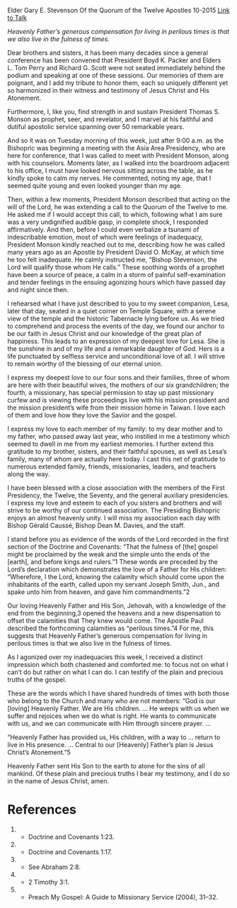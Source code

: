 Elder Gary E. Stevenson
Of the Quorum of the Twelve Apostles
10-2015
[Link to Talk](https://www.churchofjesuschrist.org/study/general-conference/2015/10/plain-and-precious-truths?lang=eng)

_Heavenly Father’s generous compensation for living in perilous times is that we also live in the fulness of times._

Dear brothers and sisters, it has been many decades since a general conference has been convened that President Boyd K. Packer and Elders L. Tom Perry and Richard G. Scott were not seated immediately behind the podium and speaking at one of these sessions. Our memories of them are poignant, and I add my tribute to honor them, each so uniquely different yet so harmonized in their witness and testimony of Jesus Christ and His Atonement.

Furthermore, I, like you, find strength in and sustain President Thomas S. Monson as prophet, seer, and revelator, and I marvel at his faithful and dutiful apostolic service spanning over 50 remarkable years.

And so it was on Tuesday morning of this week, just after 9:00 a.m. as the Bishopric was beginning a meeting with the Asia Area Presidency, who are here for conference, that I was called to meet with President Monson, along with his counselors. Moments later, as I walked into the boardroom adjacent to his office, I must have looked nervous sitting across the table, as he kindly spoke to calm my nerves. He commented, noting my age, that I seemed quite young and even looked younger than my age.

Then, within a few moments, President Monson described that acting on the will of the Lord, he was extending a call to the Quorum of the Twelve to me. He asked me if I would accept this call, to which, following what I am sure was a very undignified audible gasp, in complete shock, I responded affirmatively. And then, before I could even verbalize a tsunami of indescribable emotion, most of which were feelings of inadequacy, President Monson kindly reached out to me, describing how he was called many years ago as an Apostle by President David O. McKay, at which time he too felt inadequate. He calmly instructed me, “Bishop Stevenson, the Lord will qualify those whom He calls.” These soothing words of a prophet have been a source of peace, a calm in a storm of painful self-examination and tender feelings in the ensuing agonizing hours which have passed day and night since then.

I rehearsed what I have just described to you to my sweet companion, Lesa, later that day, seated in a quiet corner on Temple Square, with a serene view of the temple and the historic Tabernacle lying before us. As we tried to comprehend and process the events of the day, we found our anchor to be our faith in Jesus Christ and our knowledge of the great plan of happiness. This leads to an expression of my deepest love for Lesa. She is the sunshine in and of my life and a remarkable daughter of God. Hers is a life punctuated by selfless service and unconditional love of all. I will strive to remain worthy of the blessing of our eternal union.

I express my deepest love to our four sons and their families, three of whom are here with their beautiful wives, the mothers of our six grandchildren; the fourth, a missionary, has special permission to stay up past missionary curfew and is viewing these proceedings live with his mission president and the mission president’s wife from their mission home in Taiwan. I love each of them and love how they love the Savior and the gospel.

I express my love to each member of my family: to my dear mother and to my father, who passed away last year, who instilled in me a testimony which seemed to dwell in me from my earliest memories. I further extend this gratitude to my brother, sisters, and their faithful spouses, as well as Lesa’s family, many of whom are actually here today. I cast this net of gratitude to numerous extended family, friends, missionaries, leaders, and teachers along the way.

I have been blessed with a close association with the members of the First Presidency, the Twelve, the Seventy, and the general auxiliary presidencies. I express my love and esteem to each of you sisters and brothers and will strive to be worthy of our continued association. The Presiding Bishopric enjoys an almost heavenly unity. I will miss my association each day with Bishop Gérald Caussé, Bishop Dean M. Davies, and the staff.

I stand before you as evidence of the words of the Lord recorded in the first section of the Doctrine and Covenants: “That the fulness of [the] gospel might be proclaimed by the weak and the simple unto the ends of the [earth], and before kings and rulers.”1 These words are preceded by the Lord’s declaration which demonstrates the love of a Father for His children: “Wherefore, I the Lord, knowing the calamity which should come upon the inhabitants of the earth, called upon my servant Joseph Smith, Jun., and spake unto him from heaven, and gave him commandments.”2

Our loving Heavenly Father and His Son, Jehovah, with a knowledge of the end from the beginning,3 opened the heavens and a new dispensation to offset the calamities that They knew would come. The Apostle Paul described the forthcoming calamities as “perilous times.”4 For me, this suggests that Heavenly Father’s generous compensation for living in perilous times is that we also live in the fulness of times.

As I agonized over my inadequacies this week, I received a distinct impression which both chastened and comforted me: to focus not on what I can’t do but rather on what I can do. I can testify of the plain and precious truths of the gospel.

These are the words which I have shared hundreds of times with both those who belong to the Church and many who are not members: “God is our [loving] Heavenly Father. We are His children. … He weeps with us when we suffer and rejoices when we do what is right. He wants to communicate with us, and we can communicate with Him through sincere prayer. …

“Heavenly Father has provided us, His children, with a way to … return to live in His presence. … Central to our [Heavenly] Father’s plan is Jesus Christ’s Atonement.”5

Heavenly Father sent His Son to the earth to atone for the sins of all mankind. Of these plain and precious truths I bear my testimony, and I do so in the name of Jesus Christ, amen.

# References
1. - Doctrine and Covenants 1:23.
2. - Doctrine and Covenants 1:17.
3. - See Abraham 2:8.
4. - 2 Timothy 3:1.
5. - Preach My Gospel: A Guide to Missionary Service (2004), 31–32.